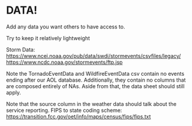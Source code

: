 # DATA!

Add any data you want others to have access to.

Try to keep it relatively lightweight

Storm Data: 
    https://www.ncei.noaa.gov/pub/data/swdi/stormevents/csvfiles/legacy/
    https://www.ncdc.noaa.gov/stormevents/ftp.jsp


Note the TornadoEventData and WildfireEventData csv contain no events ending after our AOL database. Additionally, they contain no columns that are composed entirely of NAs. Aside from that, the data sheet should still apply.

Note that the source column in the weather data should talk about the service reporting.
FIPS to state coding scheme: https://transition.fcc.gov/oet/info/maps/census/fips/fips.txt

